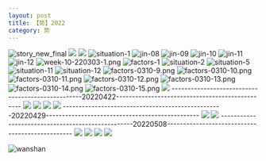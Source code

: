 ```yaml
---
layout: post
title: 【势】2022
category: 势
---
```

![story_new_final](http://rab41f8zg.hd-bkt.clouddn.com/img/story_new_final_0322.png)
![](http://rab41f8zg.hd-bkt.clouddn.com/img/situation-0316-2.png)
![](http://rab41f8zg.hd-bkt.clouddn.com/img/situation-0316-1.png)
![situation-1](http://rab41f8zg.hd-bkt.clouddn.com/img/situation-1.PNG)
![jin-08](http://rab41f8zg.hd-bkt.clouddn.com/img/jin-8.png)
![jin-09](http://rab41f8zg.hd-bkt.clouddn.com/img/jin-9.png)
![jin-10](http://rab41f8zg.hd-bkt.clouddn.com/img/jin-10.png)
![jin-11](http://rab41f8zg.hd-bkt.clouddn.com/img/jin-11.png)
![jin-12](http://rab41f8zg.hd-bkt.clouddn.com/img/jin-12.png)
![week-10-220303-1.png](http://rab41f8zg.hd-bkt.clouddn.com/img/week-10-220303-1.png)
![factors-1](http://rab41f8zg.hd-bkt.clouddn.com/img/factors-1.png)
![situation-2](http://rab41f8zg.hd-bkt.clouddn.com/img/situation-2.png)
![situation-5](http://rab41f8zg.hd-bkt.clouddn.com/img/situation-5.png)
![situation-11](http://rab41f8zg.hd-bkt.clouddn.com/img/situation-11.png)
![situation-12](http://rab41f8zg.hd-bkt.clouddn.com/img/situation-12.png)
![factors-0310-9.png](http://rab41f8zg.hd-bkt.clouddn.com/img/factors-0310-9.png)
![factors-0310-10.png](http://rab41f8zg.hd-bkt.clouddn.com/img/factors-0310-10.png)
![factors-0310-11.png](http://rab41f8zg.hd-bkt.clouddn.com/img/factors-0310-11.png)
![factors-0310-12.png](http://rab41f8zg.hd-bkt.clouddn.com/img/factors-0310-12.png)
![factors-0310-13.png](http://rab41f8zg.hd-bkt.clouddn.com/img/factors-0310-13.png)
![factors-0310-14.png](http://rab41f8zg.hd-bkt.clouddn.com/img/factors-0310-14.png)
![factors-0310-15.png](http://rab41f8zg.hd-bkt.clouddn.com/img/factors-0310-15.png)
![](http://rab41f8zg.hd-bkt.clouddn.com/img/situation-220418-1.jpg)
--------------------------------------------------20220422------------------------------------------------
![](http://ran7ztk3m.hd-bkt.clouddn.com/img/factors-220422-1.png)
![](http://ran7ztk3m.hd-bkt.clouddn.com/img/factors-220422-2.png)
![](http://ran7ztk3m.hd-bkt.clouddn.com/img/factors-220422-3.png)
![](http://ran7ztk3m.hd-bkt.clouddn.com/img/factors-220422-4.png)
--------------------------------------------------20220429------------------------------------------------
![](http://ran7ztk3m.hd-bkt.clouddn.com/img/factors-220429-1.png)
![](http://ran7ztk3m.hd-bkt.clouddn.com/img/factors-220429-2.png)
--------------------------------------------------20220508------------------------------------------------
![](http://ran7ztk3m.hd-bkt.clouddn.com/img/factors-220508-1.jpg)
![](http://ran7ztk3m.hd-bkt.clouddn.com/img/factors-220508-2.jpg)
![](http://ran7ztk3m.hd-bkt.clouddn.com/img/factors-220508-3.jpg)
![](http://ran7ztk3m.hd-bkt.clouddn.com/img/factors-220508-4.jpg)


![wanshan](http://rab41f8zg.hd-bkt.clouddn.com/img/wanshan.png)



  



